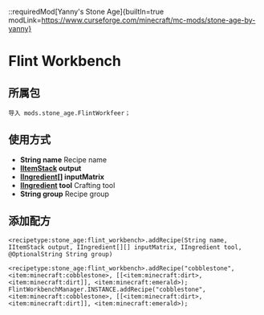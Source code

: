 ::requiredMod[Yanny's Stone Age]{builtIn=true modLink=https://www.curseforge.com/minecraft/mc-mods/stone-age-by-yanny}

# Flint Workbench

## 所属包
`导入 mods.stone_age.FlintWorkfeer；`

## 使用方式
- **String name** Recipe name
- **[IItemStack](/Vanilla/Items/IItemStack/) output**
- **[IIngredient](/Vanilla/Variable_Types/IIngredient/)[] inputMatrix**
- **[IIngredient](/Vanilla/Variable_Types/IIngredient/) tool** Crafting tool
- **String group** Recipe group

## 添加配方

```zenscript
<recipetype:stone_age:flint_workbench>.addRecipe(String name, IItemStack output, IIngredient[][] inputMatrix, IIngredient tool, @OptionalString String group)

<recipetype:stone_age:flint_workbench>.addRecipe("cobblestone", <item:minecraft:cobblestone>, [[<item:minecraft:dirt>, <item:minecraft:dirt]], <item:minecraft:emerald>);
FlintWorkbenchManager.INSTANCE.addRecipe("cobblestone", <item:minecraft:cobblestone>, [[<item:minecraft:dirt>, <item:minecraft:dirt]], <item:minecraft:emerald>);
```
